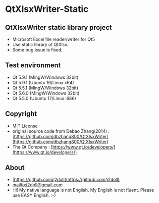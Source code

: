 # QtXlsxWriter-Static
## QtXlsxWriter static library project
* Microsoft Excel file reader/writer for Qt5
* Use static library of QtXlsx.
* Some bug issue is fixed.

## Test environment
* Qt 5.9.1 (MingW/Windows 32bit) 
* Qt 5.9.1 (Ubuntu 16/Linux x64) 
* Qt 5.5.1 (MingW/Windows 32bit)
* Qt 5.6.0 (MingW/Windows 32bit) 
* Qt 5.5.0 (Ubuntu 17/Linux i686)

## Copyright
* MIT License
* original source code from Debao Zhang(2014) : [https://github.com/dbzhang800/QtXlsxWriter](https://github.com/dbzhang800/QtXlsxWriter)
* The Qt Company : 
   [https://www.qt.io/developers/](https://www.qt.io/developers/)
   
## About
* [https://github.com/j2doll](https://github.com/j2doll)
* [mailto:j2doll@gmail.com](mailto:j2doll@gmail.com)
* Hi! My native language is not English. My English is not fluent. Please use EASY English. :-) 



